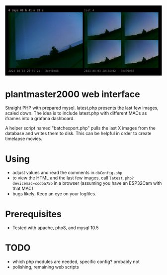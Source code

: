 ![grafana_screenshot](https://github.com/DJ1975-SE/plantmaster2000/blob/main/presentation/latest-example.png)

# plantmaster2000 web interface

Straight PHP with prepared mysql. latest.php presents the last few images, scaled down. The idea is to include latest.php with different MACs as iframes into a grafana dashboard.

A helper script named "batchexport.php" pulls the last X images from the database and writes them to disk. This can be helpful in order to create timelapse movies.

# Using
* adjust values and read the comments in ```dbConfig.php```
* to view the HTML and the last few images, call ```latest.php?devicemac=ccdba75b``` in a browser (assuming you have an ESP32Cam with that MAC)
* bugs likely. Keep an eye on your logfiles.

# Prerequisites
* Tested with apache, php8, and mysql 10.5

# TODO
* which php modules are needed, specific config? probably not
* polishing, remaining web scripts
